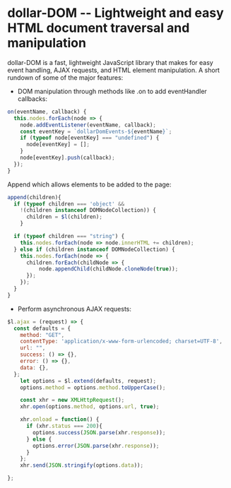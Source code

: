# dollar-DOM -- Lightweight and easy HTML document traversal and manipulation

dollar-DOM is a fast, lightweight JavaScript library that makes for easy event
handling, AJAX requests, and HTML element manipulation.
A short rundown of some of the major features:

* DOM manipulation through methods like .on to add eventHandler callbacks:

``` Javascript
on(eventName, callback) {
  this.nodes.forEach(node => {
    node.addEventListener(eventName, callback);
    const eventKey = `dollarDomEvents-${eventName}`;
    if (typeof node[eventKey] === "undefined") {
      node[eventKey] = [];
    }
    node[eventKey].push(callback);
  });
}
```

Append which allows elements to be added to the page:

``` Javascript
append(children){
  if (typeof children === 'object' &&
    !(children instanceof DOMNodeCollection)) {
      children = $l(children);
    }

  if (typeof children === "string") {
    this.nodes.forEach(node => node.innerHTML += children);
  } else if (children instanceof DOMNodeCollection) {
    this.nodes.forEach(node => {
      children.forEach(childNode => {
          node.appendChild(childNode.cloneNode(true));
      });
    });
  }
}
```

* Perform asynchronous AJAX requests:

``` Javascript
$l.ajax = (request) => {
  const defaults = {
    method: "GET",
    contentType: 'application/x-www-form-urlencoded; charset=UTF-8',
    url: "",
    success: () => {},
    error: () => {},
    data: {},
  };
    let options = $l.extend(defaults, request);
    options.method = options.method.toUpperCase();

    const xhr = new XMLHttpRequest();
    xhr.open(options.method, options.url, true);

    xhr.onload = function() {
      if (xhr.status === 200){
        options.success(JSON.parse(xhr.response));
      } else {
        options.error(JSON.parse(xhr.response));
      }
    };
    xhr.send(JSON.stringify(options.data));

};
```

